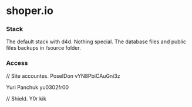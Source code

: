 # shoper.io

### Stack

The default stack with d4d. Nothing special.
The database files and public files backups in /source folder.

### Access

// Site accountes.
PoseIDon
vYN8PbiCAuGni3z

Yuri Panchuk
yu0302fr00

// Shield.
Y0r
kik

